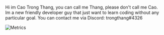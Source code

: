 Hi im Cao Trong Thang, you can call me Thang, please don't call me Cao. Im a new friendly developer guy that just want to learn coding without any particular goal.
You can contact me via Discord: trongthang#4326

![Metrics](https://metrics.lecoq.io/CaoTrongThang)
